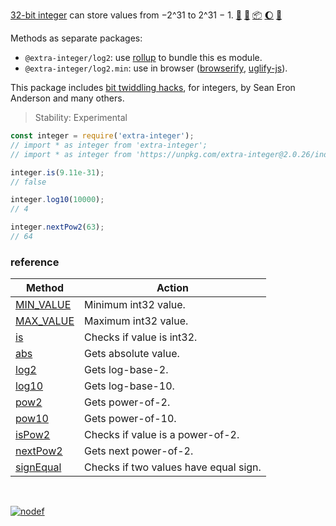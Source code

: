 [32-bit integer] can store values from −2^31 to 2^31 − 1. [:running:] [:vhs:] [:package:] [:moon:] [:ledger:]

Methods as separate packages:
- `@extra-integer/log2`: use [rollup] to bundle this es module.
- `@extra-integer/log2.min`: use in browser ([browserify], [uglify-js]).

This package includes [bit twiddling hacks], for integers, by Sean Eron Anderson
and many others.

> Stability: Experimental

```javascript
const integer = require('extra-integer');
// import * as integer from 'extra-integer';
// import * as integer from 'https://unpkg.com/extra-integer@2.0.26/index.mjs'; (deno)

integer.is(9.11e-31);
// false

integer.log10(10000);
// 4

integer.nextPow2(63);
// 64
```

### reference

| Method              | Action
|---------------------|-------
| [MIN_VALUE]         | Minimum int32 value.
| [MAX_VALUE]         | Maximum int32 value.
| [is]                | Checks if value is int32.
| [abs]               | Gets absolute value.
| [log2]              | Gets log-base-2.
| [log10]             | Gets log-base-10.
| [pow2]              | Gets power-of-2.
| [pow10]             | Gets power-of-10.
| [isPow2]            | Checks if value is a power-of-2.
| [nextPow2]          | Gets next power-of-2.
| [signEqual]         | Checks if two values have equal sign.

<br>

[![nodef](https://merferry.glitch.me/card/extra-integer.svg)](https://nodef.github.io)

[32-bit integer]: https://developer.mozilla.org/en-US/docs/Web/JavaScript/Reference/Operators/Bitwise_Operators
[bit twiddling hacks]: https://graphics.stanford.edu/~seander/bithacks.html
[browserify]: https://www.npmjs.com/package/browserify
[rollup]: https://www.npmjs.com/package/rollup
[uglify-js]: https://www.npmjs.com/package/uglify-js
[MIN_VALUE]: https://github.com/nodef/extra-integer/wiki/MIN_VALUE
[MAX_VALUE]: https://github.com/nodef/extra-integer/wiki/MAX_VALUE
[is]: https://github.com/nodef/extra-integer/wiki/is
[abs]: https://github.com/nodef/extra-integer/wiki/abs
[log2]: https://github.com/nodef/extra-integer/wiki/log2
[log10]: https://github.com/nodef/extra-integer/wiki/log10
[pow2]: https://github.com/nodef/extra-integer/wiki/pow2
[pow10]: https://github.com/nodef/extra-integer/wiki/pow10
[isPow2]: https://github.com/nodef/extra-integer/wiki/isPow2
[nextPow2]: https://github.com/nodef/extra-integer/wiki/nextPow2
[signEqual]: https://github.com/nodef/extra-integer/wiki/signEqual
[:running:]: https://npm.runkit.com/extra-integer
[:package:]: https://www.npmjs.com/package/extra-integer
[:moon:]: https://www.npmjs.com/package/extra-integer.min
[:vhs:]: https://asciinema.org/a/319556
[:ledger:]: https://unpkg.com/extra-integer/
